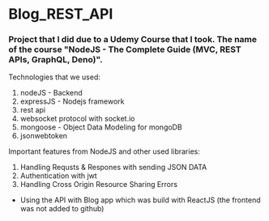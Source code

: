 # Blog_REST_API

### Project that I did due to a Udemy Course that I took. The name of the course "NodeJS - The Complete Guide (MVC, REST APIs, GraphQL, Deno)".

Technologies that we used:
1. nodeJS - Backend
2. expressJS - Nodejs framework
3. rest api 
4. websocket protocol with socket.io
5. mongoose - Object Data Modeling for mongoDB
6. jsonwebtoken


Important features from NodeJS and other used libraries:
1. Handling Requsts & Respones with sending JSON DATA 
2. Authentication with jwt
3. Handling Cross Origin Resource Sharing Errors


* Using the API with Blog app which was build with ReactJS (the frontend was not added to github)
